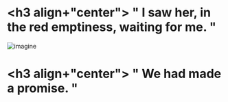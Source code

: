 # <h3 align+"center"> " I saw her, in the red emptiness, waiting for me. "
![imagine](https://signalis.wiki.gg/wiki/Falke#/media/File:Wreck_Falke.jpg)
# <h3 align+"center"> " We had made a promise. " 
